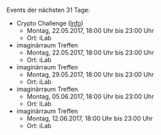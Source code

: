 Events der nächsten 31 Tage:

- Crypto Challenge ([Info](https://imaginaerraum.de/wiki/Crypto_Challenge))
  - Montag, 22.05.2017, 18:00 Uhr bis 23:00 Uhr
  - Ort: iLab
- imaginärraum Treffen
  - Montag, 22.05.2017, 18:00 Uhr bis 23:00 Uhr
  - Ort: iLab
- imaginärraum Treffen
  - Montag, 29.05.2017, 18:00 Uhr bis 23:00 Uhr
  - Ort: iLab
- imaginärraum Treffen
  - Montag, 05.06.2017, 18:00 Uhr bis 23:00 Uhr
  - Ort: iLab
- imaginärraum Treffen
  - Montag, 12.06.2017, 18:00 Uhr bis 23:00 Uhr
  - Ort: iLab
